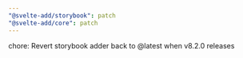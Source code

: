 ```yaml
---
"@svelte-add/storybook": patch
"@svelte-add/core": patch
---
```


chore: Revert storybook adder back to @latest when v8.2.0 releases
